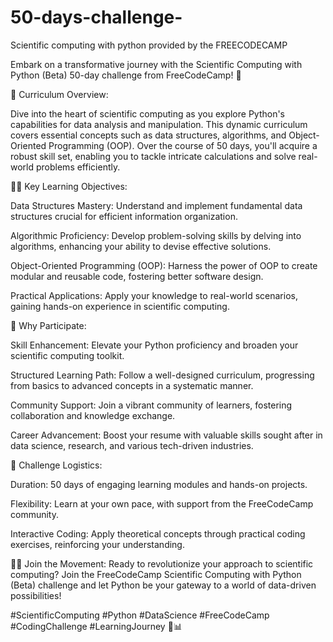 # 50-days-challenge-
Scientific computing with python provided by the FREECODECAMP

Embark on a transformative journey with the Scientific Computing with Python (Beta) 50-day challenge from FreeCodeCamp! 🚀

🔬 Curriculum Overview:

Dive into the heart of scientific computing as you explore Python's capabilities for data analysis and manipulation. This dynamic curriculum covers essential concepts such as data structures, algorithms, and Object-Oriented Programming (OOP). Over the course of 50 days, you'll acquire a robust skill set, enabling you to tackle intricate calculations and solve real-world problems efficiently.

🧑‍💻 Key Learning Objectives:

Data Structures Mastery: Understand and implement fundamental data structures crucial for efficient information organization.

Algorithmic Proficiency: Develop problem-solving skills by delving into algorithms, enhancing your ability to devise effective solutions.

Object-Oriented Programming (OOP): Harness the power of OOP to create modular and reusable code, fostering better software design.

Practical Applications: Apply your knowledge to real-world scenarios, gaining hands-on experience in scientific computing.

🚀 Why Participate:

Skill Enhancement: Elevate your Python proficiency and broaden your scientific computing toolkit.

Structured Learning Path: Follow a well-designed curriculum, progressing from basics to advanced concepts in a systematic manner.

Community Support: Join a vibrant community of learners, fostering collaboration and knowledge exchange.

Career Advancement: Boost your resume with valuable skills sought after in data science, research, and various tech-driven industries.

📆 Challenge Logistics:

Duration: 50 days of engaging learning modules and hands-on projects.

Flexibility: Learn at your own pace, with support from the FreeCodeCamp community.

Interactive Coding: Apply theoretical concepts through practical coding exercises, reinforcing your understanding.

👩‍🚀 Join the Movement:
Ready to revolutionize your approach to scientific computing? Join the FreeCodeCamp Scientific Computing with Python (Beta) challenge and let Python be your gateway to a world of data-driven possibilities!

#ScientificComputing #Python #DataScience #FreeCodeCamp #CodingChallenge #LearningJourney 🐍📊
